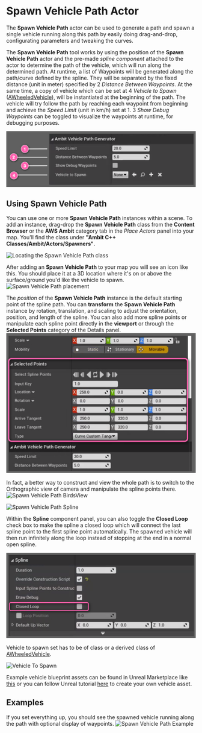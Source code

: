 # Spawn Vehicle Path Actor

The **Spawn Vehicle Path** actor can be used to generate a path and spawn a single vehicle running along this path by easily doing drag-and-drop, configurating parameters and tweaking the curves.

The **Spawn Vehicle Path** tool works by using the position of the **Spawn Vehicle Path** actor and the pre-made _spline component_ attached to the actor to determine the path of the vehicle, which will run along the determined path. At runtime, a list of Waypoints will be generated along the path/curve defined by the spline. They will be separated by the fixed distance (unit in meter) specified by <number-badge>2</number-badge> _Distance Between Waypoints_. At the same time, a copy of vehicle which can be set at <number-badge>4</number-badge> _Vehicle to Spawn_ ([AWheeledVehicle](https://docs.unrealengine.com/4.27/en-US/API/Plugins/PhysXVehicles/AWheeledVehicle/)), will be instantiated at the beginning of the path. The vehicle will try follow the path by reaching each waypoint from beginning and achieve the _Speed Limit_ (unit in km/h) set at <number-badge>1</number-badge>. <number-badge>3</number-badge> _Show Debug Waypoints_ can be toggled to visualize the waypoints at runtime, for debugging purposes.

![Spawn Vehicle Path annotated UI](./images/spawn-vehicle-path/AmbitVehiclePathGenerator_UI.png)

## Using Spawn Vehicle Path

You can use one or more **Spawn Vehicle Path** instances within a scene. To add an instance, drag-drop the **Spawn Vehicle Path** class from the **Content Browser** or the **AWS Ambit** category tab in the _Place Actors_ panel into your map. You'll find the class under **"Ambit C++ Classes/Ambit/Actors/Spawners"**.

![Locating the Spawn Vehicle Path class](./images/spawn-vehicle-path/ContentBrowser_AmbitVehiclePathGenerator.png)

After adding an **Spawn Vehicle Path** to your map you will see an icon like this. You should place it at a 3D location where it's on or above the surface/ground you'd like the vehicle to spawn. 
![Spawn Vehicle Path placement](./images/spawn-vehicle-path/Icon.png)

The _position_ of the **Spawn Vehicle Path** instance is the default starting point of the spline path. You can **transform** the **Spawn Vehicle Path** instance by rotation, translation, and scaling to adjust the orientation, position, and length of the spline. You can also add more spline points or manipulate each spline point directly in the **viewport** or through the **Selected Points** category of the Details panel.
![Spawn Vehicle Path SelectedPoints](./images/spawn-vehicle-path/SelectedPoints.png)

In fact, a better way to construct and view the whole path is to switch to the Orthographic view of camera and manipulate the spline points there.
![Spawn Vehicle Path BirdsView](./images/spawn-vehicle-path/Orthographic.png)

![Spawn Vehicle Path Spline](./images/spawn-vehicle-path/Spline.png)

Within the **Spline** component panel, you can also toggle the **Closed Loop** check box to make the spline a closed loop which will connect the last spline point to the first spline point automatically. The spawned vehicle will then run infinitely along the loop instead of stopping at the end in a normal open spline.

![Spline Closed Loop](./images/spawn-vehicle-path/ClosedLoop.png)

Vehicle to spawn set has to be of class or a derived class of [AWheeledVehicle](https://docs.unrealengine.com/4.27/en-US/API/Plugins/PhysXVehicles/AWheeledVehicle/).

![Vehicle To Spawn](./images/spawn-vehicle-path/VehicleToSpawn.png)

Example vehicle blueprint assets can be found in Unreal Marketplace like [this](https://www.unrealengine.com/marketplace/en-US/product/bbcb90a03f844edbb20c8b89ee16ea32) or you can follow Unreal tutorial [here](https://docs.unrealengine.com/4.27/en-US/InteractiveExperiences/Vehicles/VehicleUserGuide/) to create your own vehicle asset. 

## Examples

If you set everything up, you should see the spawned vehicle running along the path with optional display of waypoints.
![Spawn Vehicle Path Example](./images/spawn-vehicle-path/Example.png)